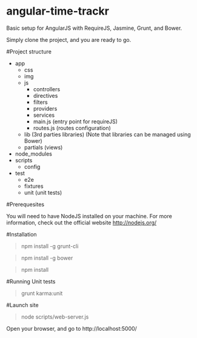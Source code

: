angular-time-trackr 
=====================


Basic setup for AngularJS with RequireJS, Jasmine, Grunt, and Bower.

Simply clone the project, and you are ready to go.

#Project structure

- app
	- css
	- img
	- js
		- controllers
		- directives
		- filters
		- providers
		- services
		- main.js (entry point for requireJS)
		- routes.js (routes configuration)
	- lib (3rd parties libraries) (Note that libraries can be managed using Bower)
	- partials (views)
- node_modules	
- scripts
	- config
- test
	- e2e
	- fixtures
	- unit (unit tests)

#Prerequesites

You will need to have NodeJS installed on your machine. For more information, check out the official website http://nodejs.org/

#Installation

> npm install -g grunt-cli

> npm install -g bower

> npm install

#Running Unit tests

> grunt karma:unit

#Launch site

> node scripts/web-server.js

Open your browser, and go to http://localhost:5000/
